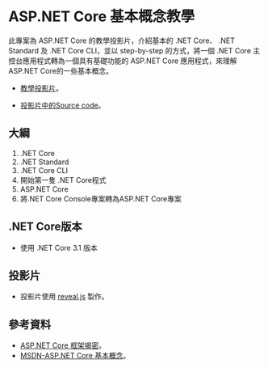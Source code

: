# ASP.NET Core 基本概念教學

此專案為 ASP.NET Core 的教學投影片，介紹基本的 .NET Core、 .NET Standard 及 .NET Core CLI，並以 step-by-step 的方式，將一個 .NET Core 主控台應用程式轉為一個具有基礎功能的 ASP.NET Core 應用程式，來理解ASP.NET Core的一些基本概念。

- [教學投影片](https://dotnetcoretraining.azurewebsites.net/)。

- [投影片中的Source code](https://github.com/gulu0503/aspnetcore-demo/commits/master/)。

## 大綱
1. .NET Core
2. .NET Standard
3. .NET Core CLI
4. 開始第一隻 .NET Core程式
5. ASP.NET Core
6. 將.NET Core Console專案轉為ASP.NET Core專案

## .NET Core版本
- 使用 .NET Core 3.1 版本

## 投影片
- 投影片使用 [reveal.js](https://github.com/hakimel/reveal.js) 製作。

## 參考資料
- [ASP.NET Core 框架揭密](https://www.cnblogs.com/artech/p/inside-asp-net-core-1.html)。
- [MSDN-ASP.NET Core 基本概念](https://docs.microsoft.com/zh-tw/aspnet/core/fundamentals/?view=aspnetcore-3.1&tabs=windows/)。

